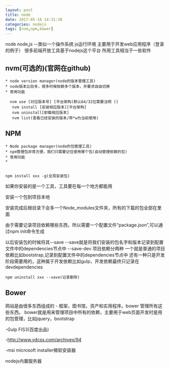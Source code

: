 ```yaml
---
layout: post
title: node
date: 2017-05-16 14:31:30
categories: nodejs
tags: [nvm,npm,bower]
---
```

node node,js --类似一个操作系统
js运行环境
主要用于开发web应用程序（登录的例子）
很多前端开放工具基于nodejs这个平台
所用工具相当于一些软件

## nvm(可选的)(官网在github)

	* node version manager(node的版本管理工具)
	* node版本比较多，很多时候依赖多个版本，并要求自由切换
	* 常用功能

      nvm use [对应版本号] [平台架构(默认64/32位需要注明 )]
       nvm install [安装相应版本][平台架构]
       nvm uninstall[卸载相应版本]
       nvm list(查看已经安装的版本/带*w为当前使用)


## NPM

	* Node package manager(node的包管理工具)
	* npm管理包非常方便，我们只需要记住使用哪个包(自动管理依赖的包)
	* 常用功能
	* 


	npm install xxx -g(全局安装包)
如果你安装的是一个工具，工具要在每一个地方都能用

安装一个包到项目本地

安装完成后根目录下会多一个Node_modules文件夹，所有的下载的包全部在里面

由于需要记录项目依赖哪些东西，所以需要一个配置文件“package.json”,可以通过npm init命令生成

以后安装包的时候将其--save
--save就是将我们安装的包名字和版本记录到配置文件中的dependencies节点中
	--save-dev
项目依赖分两种
一个就是普通的项目依赖比如bootstrap,记录到配置文件中的dependencies节点中
还有一种只是开发阶段需要用的，这种属于开发依赖比如gulp，开发依赖最终只记录在devdependencies

	npm uninstall xxx --save(记录删除)

## Bower

网站是由很多东西组成的 - 框架，图书馆，资产和实用程序。bower 管理所有这些东西。
bower就是用来管理项目中所有的依赖，主要用于web页面开发时是用的包管理，比如jquery，bootstrap

-Gulp FIS3(百度出品)

-http://www.ydcss.com/archives/94

-msi microsoft installer微软安装器

nodejs内置服务器



























